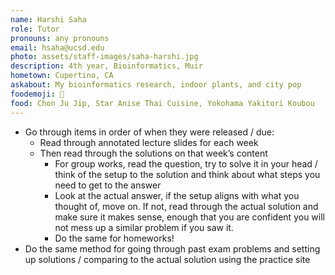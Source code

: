 ```yaml
---
name: Harshi Saha
role: Tutor
pronouns: any pronouns
email: hsaha@ucsd.edu
photo: assets/staff-images/saha-harshi.jpg
description: 4th year, Bioinformatics, Muir
hometown: Cupertino, CA
askabout: My bioinformatics research, indoor plants, and city pop
foodemoji: 🍛
food: Chon Ju Jip, Star Anise Thai Cuisine, Yokohama Yakitori Koubou
---
```


- Go through items in order of when they were released / due:
    - Read through annotated lecture slides for each week
    - Then read through the solutions on that week’s content
        - For group works, read the question, try to solve it in your head / think of the setup to the solution and think about what steps you need to get to the answer
        - Look at the actual answer, if the setup aligns with what you thought of, move on. If not, read through the actual solution and make sure it makes sense, enough that you are confident you will not mess up a similar problem if you saw it.
        - Do the same for homeworks!
- Do the same method for going through past exam problems and setting up solutions / comparing to the actual solution using the practice site
